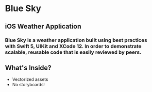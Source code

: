 # Blue Sky
## iOS Weather Application

### Blue Sky is a weather application built using best practices with Swift 5, UIKit and XCode 12.  In order to demonstrate scalable, reusable code that is easily reviewed by peers. 

## What's Inside?

- Vectorized assets
- No storyboards! 
